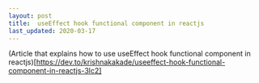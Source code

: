 ```yaml
---
layout: post
title:  useEffect hook functional component in reactjs
last_updated: 2020-03-17
---
```

(Article that explains how to use useEffect hook functional component in reactjs)[https://dev.to/krishnakakade/useeffect-hook-functional-component-in-reactjs-3lc2] 
